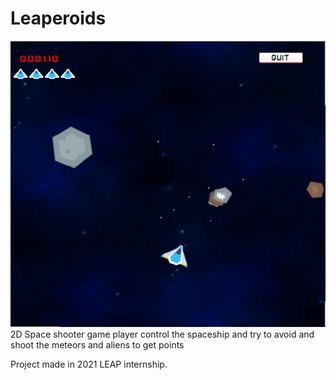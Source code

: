 # Leaperoids
![LOGO](https://github.com/JimmyHa-ICT/Leaperoids/blob/master/sample.png)
2D Space shooter game
player control the spaceship and try to avoid and shoot the meteors and aliens to get points

Project made in 2021 LEAP internship.
